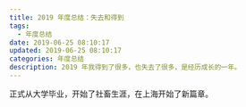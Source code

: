```yaml
---
title: 2019 年度总结：失去和得到
tags:
  - 年度总结
date: 2019-06-25 08:10:17
updated: 2019-06-25 08:10:17
categories: 年度总结
description: 2019 年我得到了很多，也失去了很多，是经历成长的一年。
---
```


正式从大学毕业，开始了社畜生涯，在上海开始了新篇章。

<!-- more -->

